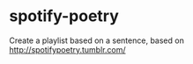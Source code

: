 spotify-poetry
==============

Create a playlist based on a sentence, based on http://spotifypoetry.tumblr.com/